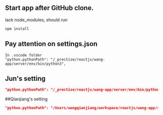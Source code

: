 ## Start app after GitHub clone.
lack node_modules, should run
```sh
npm install
```  

## Pay attention on settings.json
```
In .vscode folder
"python.pythonPath": "/_prectise/reactjs/wang-app/server/env/bin/python3",
```


## Jun's setting

```json
"python.pythonPath": "/_prectise/reactjs/wang-app/server/env/bin/python3",
````

##Qianjiang's setting

```json
"python.pythonPath": "/Users/wangqianjiang/workspace/reactjs/wang-app/server/env/bin/python3",
```